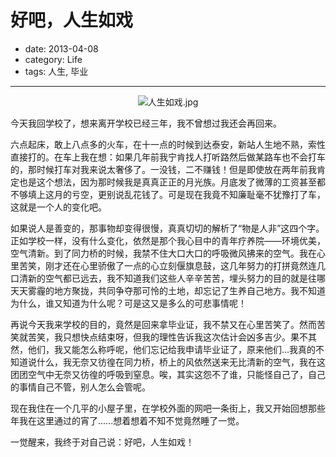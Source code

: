 # 好吧，人生如戏

- date: 2013-04-08
- category: Life
- tags: 人生, 毕业

----

<p align="center"><a><img src="/media/2013/04/2629608714.jpg" alt="人生如戏.jpg" /></a></p>

今天我回学校了，想来离开学校已经三年，我不曾想过我还会再回来。

六点起床，敢上八点多的火车，在十一点的时候到达泰安，新站人生地不熟，索性直接打的。在车上我在想：如果几年前我宁肯找人打听路然后做某路车也不会打车的，那时候打车对我来说太奢侈了。一没钱，二不赚钱！但是即使放在两年前我肯定也是这个想法，因为那时候我是真真正正的月光族。月底发了微薄的工资甚至都不够填上这月的亏空，更别说乱花钱了。可是现在我竟不知廉耻毫不犹豫打了车，这就是一个人的变化吧。

如果说人是善变的，那事物却变得很慢，真真切切的解析了“物是人非”这四个字。正如学校一样，没有什么变化，依然是那个我心目中的青年疗养院——环境优美，空气清新。到了同力桥的时候，我禁不住大口大口的呼吸微风拂来的空气。我在心里苦笑，刚才还在心里骄傲了一点的心立刻偃旗息鼓，这几年努力的打拼竟然连几口清新的空气都已远去，我不知道我们这些人辛辛苦苦，埋头努力的目的就是往哪天天雾霾的地方聚拢，共同争夺那可怜的土地，却忘记了生养自己地方。我不知道为什么，谁又知道为什么呢？可是这又是多么的可悲事情呢！

再说今天我来学校的目的，竟然是回来拿毕业证，我不禁又在心里苦笑了。然而苦笑就苦笑，我只想快点结束呀，但我的理性告诉我这次估计会凶多吉少。果不其然，他们，我又能怎么称呼呢，他们忘记给我申请毕业证了，原来他们...我真的不知道说什么，我无奈又彷徨在同力桥，桥上的风依然送来无比清新的空气，我在这团团空气中无奈又彷徨的呼吸到窒息。唉，其实这怨不了谁，只能怪自己了，自己的事情自己不管，别人怎么会管呢。

现在我住在一个几平的小屋子里，在学校外面的网吧一条街上，我又开始回想那些年我在这里通过的宵了......想着想着不知不觉竟然睡了一觉。

一觉醒来，我终于对自己说：好吧，人生如戏！